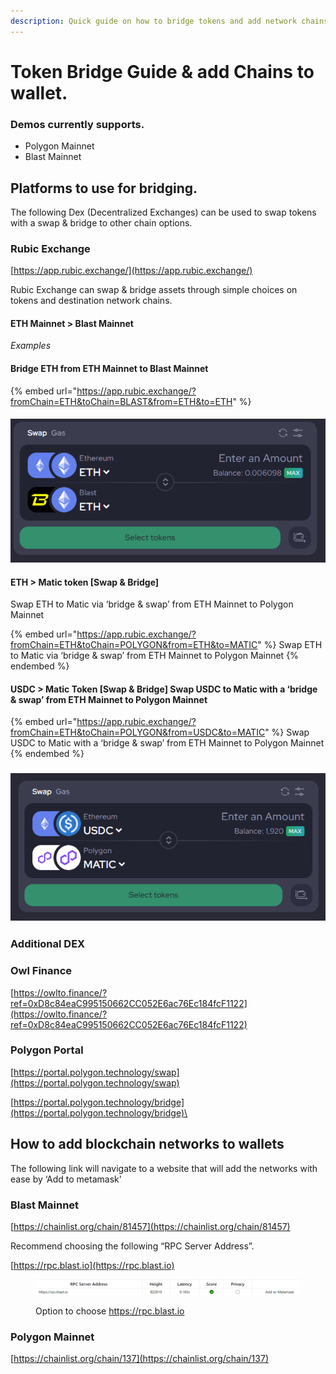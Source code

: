 ```yaml
---
description: Quick guide on how to bridge tokens and add network chains
---
```


# Token Bridge Guide & add Chains to wallet.

### Demos currently supports.

* Polygon Mainnet
* Blast Mainnet

## **Platforms to use for bridging.**

The following Dex (Decentralized Exchanges) can be used to swap tokens with a swap & bridge to other chain options.

### Rubic Exchange

[https://app.rubic.exchange/](https://app.rubic.exchange/)

Rubic Exchange can swap & bridge assets through simple choices on tokens and destination network chains.

#### **ETH Mainnet > Blast Mainnet**

_Examples_

#### **Bridge ETH from ETH Mainnet to Blast Mainnet**

{% embed url="https://app.rubic.exchange/?fromChain=ETH&toChain=BLAST&from=ETH&to=ETH" %}

#### ![](<../.gitbook/assets/image (1).png>)

#### **ETH > Matic token \[Swap & Bridge]**

Swap ETH to Matic via ‘bridge & swap’ from ETH Mainnet to Polygon Mainnet

{% embed url="https://app.rubic.exchange/?fromChain=ETH&toChain=POLYGON&from=ETH&to=MATIC" %}
Swap ETH to Matic via ‘bridge & swap’ from ETH Mainnet to Polygon Mainnet
{% endembed %}

#### **USDC > Matic Token \[Swap & Bridge]** Swap USDC to Matic with a ‘bridge & swap’ from ETH Mainnet to Polygon Mainnet

{% embed url="https://app.rubic.exchange/?fromChain=ETH&toChain=POLYGON&from=USDC&to=MATIC" %}
Swap USDC to Matic with a ‘bridge & swap’ from ETH Mainnet to Polygon Mainnet
{% endembed %}

### ![](<../.gitbook/assets/image (2).png>)

### Additional DEX

### **Owl Finance**

[https://owlto.finance/?ref=0xD8c84eaC995150662CC052E6ac76Ec184fcF1122](https://owlto.finance/?ref=0xD8c84eaC995150662CC052E6ac76Ec184fcF1122)

### **Polygon Portal**

[https://portal.polygon.technology/swap](https://portal.polygon.technology/swap)

[https://portal.polygon.technology/bridge](https://portal.polygon.technology/bridge)\


## How to add blockchain networks to wallets

The following link will navigate to a website that will add the networks with ease by ‘Add to metamask'

### Blast Mainnet

[https://chainlist.org/chain/81457](https://chainlist.org/chain/81457)

Recommend choosing the following “RPC Server Address”.

[https://rpc.blast.io](https://rpc.blast.io)

<figure><img src="../.gitbook/assets/image.png" alt=""><figcaption><p>Option to choose <a href="https://rpc.blast.io">https://rpc.blast.io</a></p></figcaption></figure>

### Polygon Mainnet

[https://chainlist.org/chain/137](https://chainlist.org/chain/137)
